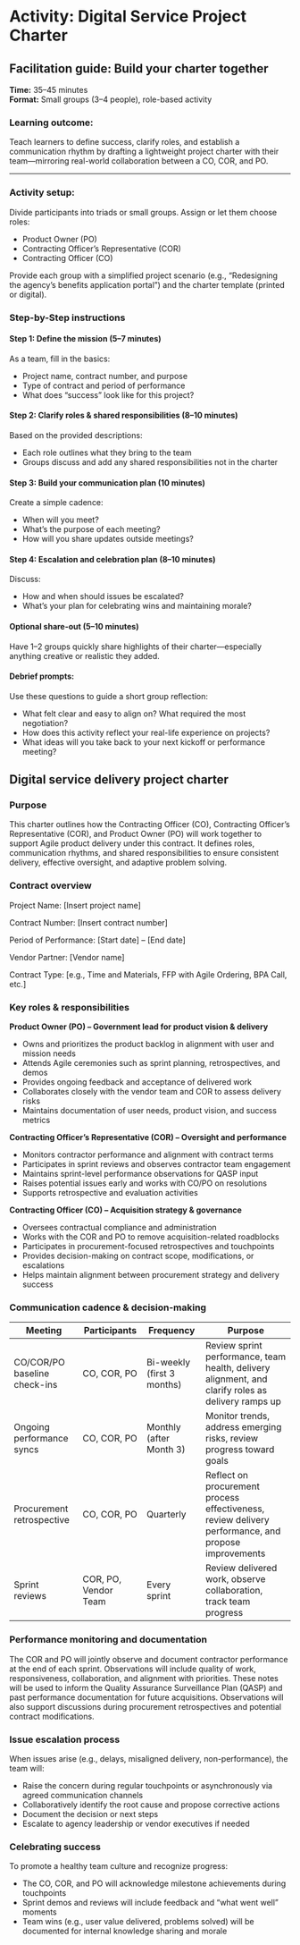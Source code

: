 # Activity: Digital Service Project Charter

## Facilitation guide: Build your charter together

**Time:** 35–45 minutes  
**Format:** Small groups (3–4 people), role-based activity

### Learning outcome: 
Teach learners to define success, clarify roles, and establish a communication rhythm by drafting a lightweight project charter with their team—mirroring real-world collaboration between a CO, COR, and PO.

---

### Activity setup: 
Divide participants into triads or small groups. Assign or let them choose roles:

- Product Owner (PO)  
- Contracting Officer’s Representative (COR) 
- Contracting Officer (CO)  

Provide each group with a simplified project scenario (e.g., “Redesigning the agency’s benefits application portal”) and the charter template (printed or digital).

### Step-by-Step instructions

#### Step 1: Define the mission (5–7 minutes)
As a team, fill in the basics:

- Project name, contract number, and purpose 
- Type of contract and period of performance  
- What does “success” look like for this project?  

#### Step 2: Clarify roles & shared responsibilities (8–10 minutes) 
Based on the provided descriptions:

- Each role outlines what they bring to the team 
- Groups discuss and add any shared responsibilities not in the charter 

#### Step 3: Build your communication plan (10 minutes)  
Create a simple cadence:

- When will you meet?  
- What’s the purpose of each meeting? 
- How will you share updates outside meetings?  

#### Step 4: Escalation and celebration plan (8–10 minutes)  
Discuss:

- How and when should issues be escalated?  
- What’s your plan for celebrating wins and maintaining morale?  

#### Optional share-out (5–10 minutes)  
Have 1–2 groups quickly share highlights of their charter—especially anything creative or realistic they added.

#### Debrief prompts:  
Use these questions to guide a short group reflection:

- What felt clear and easy to align on? What required the most negotiation?  
- How does this activity reflect your real-life experience on projects?  
- What ideas will you take back to your next kickoff or performance meeting?

## Digital service delivery project charter

### Purpose

This charter outlines how the Contracting Officer (CO), Contracting Officer’s Representative (COR), and Product Owner (PO) will work together to support Agile product delivery under this contract. It defines roles, communication rhythms, and shared responsibilities to ensure consistent delivery, effective oversight, and adaptive problem solving.

### Contract overview

Project Name: \[Insert project name\]

Contract Number: \[Insert contract number\]

Period of Performance: \[Start date\] – \[End date\]

Vendor Partner: \[Vendor name\]

Contract Type: \[e.g., Time and Materials, FFP with Agile Ordering, BPA Call, etc.\]

### Key roles & responsibilities

**Product Owner (PO) – Government lead for product vision & delivery**

- Owns and prioritizes the product backlog in alignment with user and mission needs
- Attends Agile ceremonies such as sprint planning, retrospectives, and demos
- Provides ongoing feedback and acceptance of delivered work
- Collaborates closely with the vendor team and COR to assess delivery risks
- Maintains documentation of user needs, product vision, and success metrics

**Contracting Officer’s Representative (COR) – Oversight and performance**

- Monitors contractor performance and alignment with contract terms
- Participates in sprint reviews and observes contractor team engagement
- Maintains sprint-level performance observations for QASP input
- Raises potential issues early and works with CO/PO on resolutions
- Supports retrospective and evaluation activities

**Contracting Officer (CO) – Acquisition strategy & governance**

- Oversees contractual compliance and administration
- Works with the COR and PO to remove acquisition-related roadblocks
- Participates in procurement-focused retrospectives and touchpoints
- Provides decision-making on contract scope, modifications, or escalations
- Helps maintain alignment between procurement strategy and delivery success



### Communication cadence & decision-making

| Meeting                     | Participants         | Frequency                 | Purpose                                                                                 |
|-----------------------------|-------------------|--------------------------|-----------------------------------------------------------------------------------------|
| CO/COR/PO baseline check-ins | CO, COR, PO        | Bi-weekly (first 3 months) | Review sprint performance, team health, delivery alignment, and clarify roles as delivery ramps up |
| Ongoing performance syncs    | CO, COR, PO        | Monthly (after Month 3)  | Monitor trends, address emerging risks, review progress toward goals                     |
| Procurement retrospective    | CO, COR, PO        | Quarterly                | Reflect on procurement process effectiveness, review delivery performance, and propose improvements |
| Sprint reviews               | COR, PO, Vendor Team | Every sprint             | Review delivered work, observe collaboration, track team progress                        |


### Performance monitoring and documentation

The COR and PO will jointly observe and document contractor performance at the end of each sprint. Observations will include quality of work, responsiveness, collaboration, and alignment with priorities. These notes will be used to inform the Quality Assurance Surveillance Plan (QASP) and past performance documentation for future acquisitions. Observations will also support discussions during procurement retrospectives and potential contract modifications.

### Issue escalation process

When issues arise (e.g., delays, misaligned delivery, non-performance), the team will:

- Raise the concern during regular touchpoints or asynchronously via agreed communication channels
- Collaboratively identify the root cause and propose corrective actions
- Document the decision or next steps
- Escalate to agency leadership or vendor executives if needed

### Celebrating success

To promote a healthy team culture and recognize progress:

- The CO, COR, and PO will acknowledge milestone achievements during touchpoints
- Sprint demos and reviews will include feedback and “what went well” moments
- Team wins (e.g., user value delivered, problems solved) will be documented for internal knowledge sharing and morale
